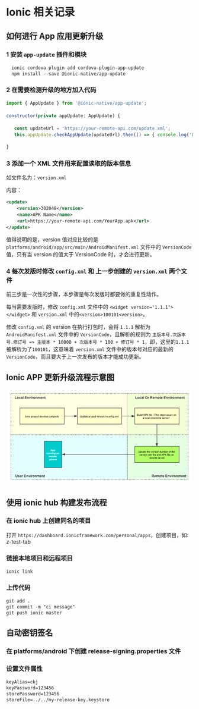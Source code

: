 # Ionic 相关记录

## 如何进行 App 应用更新升级

### 1 安装 `app-update` 插件和模块

```shell
  ionic cordova plugin add cordova-plugin-app-update
  npm install --save @ionic-native/app-update
```

### 2 在需要检测升级的地方加入代码

```js
import { AppUpdate } from '@ionic-native/app-update';

constructor(private appUpdate: AppUpdate) {

   const updateUrl = 'https://your-remote-api.com/update.xml';
   this.appUpdate.checkAppUpdate(updateUrl).then(() => { console.log('Update available') });

}
```

### 3 添加一个 XML 文件用来配置读取的版本信息

如文件名为：`version.xml`

内容：

```xml
<update>
    <version>302048</version>
    <name>APK Name</name>
    <url>https://your-remote-api.com/YourApp.apk</url>
</update>
```

值得说明的是，version 值对应比较的是 `platforms/android/app/src/main/AndroidManifest.xml` 文件中的 `VersionCode` 值，只有当 version 的值大于 VersionCode 时，才会进行更新。

### 4 每次发版时修改 `config.xml` 和 上一步创建的 `version.xml` 两个文件

前三步是一次性的步骤，本步骤是每次发版时都要做的重复性动作。

每当需要发版时，修改 `config.xml` 文件中的 `<widget version="1.1.1"></widget>` 和 `version.xml` 中的`<version>100101<version>`。

修改 `config.xml` 的 version 在执行打包时，会将 `1.1.1` 解析为 `AndroidManifest.xml` 文件中的 `VersionCode`，且解析的规则为 `主版本号.次版本号.修订号 => 主版本 * 10000 + 次版本号 * 100 + 修订号 * 1`，即，这里的`1.1.1`被解析为了`100101`，这意味着 `version.xml` 文件中的版本号对应的最新的 `VersionCode`，而且要大于上一次发布的版本才能成功更新。

## Ionic APP 更新升级流程示意图

![APP 更新升级流程示意图](./images/megvii.png)

## 使用 ionic hub 构建发布流程

### 在 ionic hub 上创建同名的项目

打开 `https://dashboard.ionicframework.com/personal/apps`，创建项目，如: z-test-tab

### 链接本地项目和远程项目

```shell
ionic link
```

### 上传代码

```shell
git add .
git commit -m "ci message"
git push ionic master
```

## 自动密钥签名

### 在 platforms/android 下创建 release-signing.properties 文件

### 设置文件属性

```properties
keyAlias=ckj
keyPassword=123456
storePassword=123456
storeFile=../../my-release-key.keystore
```
